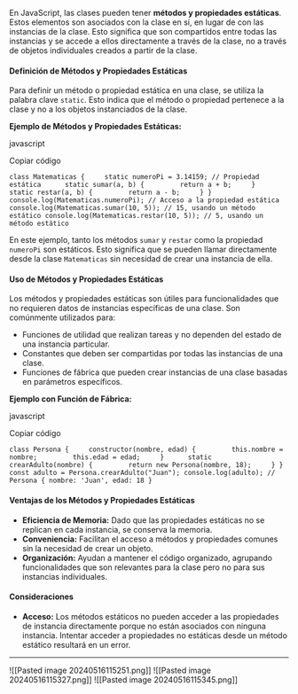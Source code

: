 En JavaScript, las clases pueden tener **métodos y propiedades estáticas**. Estos elementos son asociados con la clase en sí, en lugar de con las instancias de la clase. Esto significa que son compartidos entre todas las instancias y se accede a ellos directamente a través de la clase, no a través de objetos individuales creados a partir de la clase.

#### Definición de Métodos y Propiedades Estáticas

Para definir un método o propiedad estática en una clase, se utiliza la palabra clave `static`. Esto indica que el método o propiedad pertenece a la clase y no a los objetos instanciados de la clase.

**Ejemplo de Métodos y Propiedades Estáticas:**

javascript

Copiar código

`class Matematicas {     static numeroPi = 3.14159; // Propiedad estática      static sumar(a, b) {         return a + b;     }      static restar(a, b) {         return a - b;     } }  console.log(Matematicas.numeroPi); // Acceso a la propiedad estática console.log(Matematicas.sumar(10, 5)); // 15, usando un método estático console.log(Matematicas.restar(10, 5)); // 5, usando un método estático`

En este ejemplo, tanto los métodos `sumar` y `restar` como la propiedad `numeroPi` son estáticos. Esto significa que se pueden llamar directamente desde la clase `Matematicas` sin necesidad de crear una instancia de ella.

#### Uso de Métodos y Propiedades Estáticas

Los métodos y propiedades estáticas son útiles para funcionalidades que no requieren datos de instancias específicas de una clase. Son comúnmente utilizados para:

- Funciones de utilidad que realizan tareas y no dependen del estado de una instancia particular.
- Constantes que deben ser compartidas por todas las instancias de una clase.
- Funciones de fábrica que pueden crear instancias de una clase basadas en parámetros específicos.

**Ejemplo con Función de Fábrica:**

javascript

Copiar código

`class Persona {     constructor(nombre, edad) {         this.nombre = nombre;         this.edad = edad;     }      static crearAdulto(nombre) {         return new Persona(nombre, 18);     } }  const adulto = Persona.crearAdulto("Juan"); console.log(adulto); // Persona { nombre: 'Juan', edad: 18 }`

#### Ventajas de los Métodos y Propiedades Estáticas

- **Eficiencia de Memoria:** Dado que las propiedades estáticas no se replican en cada instancia, se conserva la memoria.
- **Conveniencia:** Facilitan el acceso a métodos y propiedades comunes sin la necesidad de crear un objeto.
- **Organización:** Ayudan a mantener el código organizado, agrupando funcionalidades que son relevantes para la clase pero no para sus instancias individuales.

#### Consideraciones

- **Acceso:** Los métodos estáticos no pueden acceder a las propiedades de instancia directamente porque no están asociados con ninguna instancia. Intentar acceder a propiedades no estáticas desde un método estático resultará en un error.

---
![[Pasted image 20240516115251.png]]
![[Pasted image 20240516115327.png]]
![[Pasted image 20240516115345.png]]
